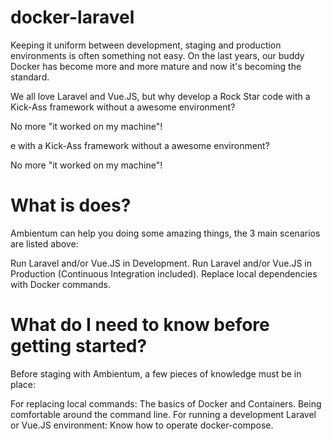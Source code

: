 # docker-laravel

Keeping it uniform between development, staging and production environments is often something not easy. On the last years, our buddy Docker has become more and more mature and now it's becoming the standard.

We all love Laravel and Vue.JS, but why develop a Rock Star code with a Kick-Ass framework without a awesome environment?

No more "it worked on my machine"!

e with a Kick-Ass framework without a awesome environment?

No more "it worked on my machine"!

# What is does?
Ambientum can help you doing some amazing things, the 3 main scenarios are listed above:

Run Laravel and/or Vue.JS in Development.
Run Laravel and/or Vue.JS in Production (Continuous Integration included).
Replace local dependencies with Docker commands.

# What do I need to know before getting started?
Before staging with Ambientum, a few pieces of knowledge must be in place:

For replacing local commands:
The basics of Docker and Containers.
Being comfortable around the command line.
For running a development Laravel or Vue.JS environment:
Know how to operate docker-compose.